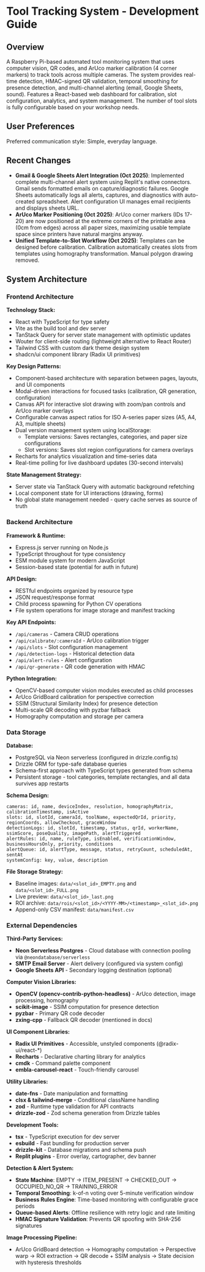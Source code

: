 # Tool Tracking System - Development Guide

## Overview

A Raspberry Pi-based automated tool monitoring system that uses computer vision, QR codes, and ArUco marker calibration (4 corner markers) to track tools across multiple cameras. The system provides real-time detection, HMAC-signed QR validation, temporal smoothing for presence detection, and multi-channel alerting (email, Google Sheets, sound). Features a React-based web dashboard for calibration, slot configuration, analytics, and system management. The number of tool slots is fully configurable based on your workshop needs.

## User Preferences

Preferred communication style: Simple, everyday language.

## Recent Changes

- **Gmail & Google Sheets Alert Integration (Oct 2025)**: Implemented complete multi-channel alert system using Replit's native connectors. Gmail sends formatted emails on capture/diagnostic failures. Google Sheets automatically logs all alerts, captures, and diagnostics with auto-created spreadsheet. Alert configuration UI manages email recipients and displays sheets URL.
- **ArUco Marker Positioning (Oct 2025)**: ArUco corner markers (IDs 17-20) are now positioned at the extreme corners of the printable area (0cm from edges) across all paper sizes, maximizing usable template space since printers have natural margins anyway.
- **Unified Template-to-Slot Workflow (Oct 2025)**: Templates can be designed before calibration. Calibration automatically creates slots from templates using homography transformation. Manual polygon drawing removed.

## System Architecture

### Frontend Architecture

**Technology Stack:**
- React with TypeScript for type safety
- Vite as the build tool and dev server
- TanStack Query for server state management with optimistic updates
- Wouter for client-side routing (lightweight alternative to React Router)
- Tailwind CSS with custom dark theme design system
- shadcn/ui component library (Radix UI primitives)

**Key Design Patterns:**
- Component-based architecture with separation between pages, layouts, and UI components
- Modal-driven interactions for focused tasks (calibration, QR generation, configuration)
- Canvas API for interactive slot drawing with zoom/pan controls and ArUco marker overlays
- Configurable canvas aspect ratios for ISO A-series paper sizes (A5, A4, A3, multiple sheets)
- Dual version management system using localStorage:
  - Template versions: Saves rectangles, categories, and paper size configurations
  - Slot versions: Saves slot region configurations for camera overlays
- Recharts for analytics visualization and time-series data
- Real-time polling for live dashboard updates (30-second intervals)

**State Management Strategy:**
- Server state via TanStack Query with automatic background refetching
- Local component state for UI interactions (drawing, forms)
- No global state management needed - query cache serves as source of truth

### Backend Architecture

**Framework & Runtime:**
- Express.js server running on Node.js
- TypeScript throughout for type consistency
- ESM module system for modern JavaScript
- Session-based state (potential for auth in future)

**API Design:**
- RESTful endpoints organized by resource type
- JSON request/response format
- Child process spawning for Python CV operations
- File system operations for image storage and manifest tracking

**Key API Endpoints:**
- `/api/cameras` - Camera CRUD operations
- `/api/calibrate/:cameraId` - ArUco calibration trigger
- `/api/slots` - Slot configuration management
- `/api/detection-logs` - Historical detection data
- `/api/alert-rules` - Alert configuration
- `/api/qr-generate` - QR code generation with HMAC

**Python Integration:**
- OpenCV-based computer vision modules executed as child processes
- ArUco GridBoard calibration for perspective correction
- SSIM (Structural Similarity Index) for presence detection
- Multi-scale QR decoding with pyzbar fallback
- Homography computation and storage per camera

### Data Storage

**Database:**
- PostgreSQL via Neon serverless (configured in drizzle.config.ts)
- Drizzle ORM for type-safe database queries
- Schema-first approach with TypeScript types generated from schema
- Persistent storage - tool categories, template rectangles, and all data survives app restarts

**Schema Design:**
```
cameras: id, name, deviceIndex, resolution, homographyMatrix, calibrationTimestamp, isActive
slots: id, slotId, cameraId, toolName, expectedQrId, priority, regionCoords, allowCheckout, graceWindow
detectionLogs: id, slotId, timestamp, status, qrId, workerName, ssimScore, poseQuality, imagePath, alertTriggered
alertRules: id, name, ruleType, isEnabled, verificationWindow, businessHoursOnly, priority, conditions
alertQueue: id, alertType, message, status, retryCount, scheduledAt, sentAt
systemConfig: key, value, description
```

**File Storage Strategy:**
- Baseline images: `data/<slot_id>_EMPTY.png` and `data/<slot_id>_FULL.png`
- Live preview: `data/<slot_id>_last.png`
- ROI archive: `data/rois/<slot_id>/<YYYY-MM>/<timestamp>_<slot_id>.png`
- Append-only CSV manifest: `data/manifest.csv`

### External Dependencies

**Third-Party Services:**
- **Neon Serverless Postgres** - Cloud database with connection pooling via `@neondatabase/serverless`
- **SMTP Email Server** - Alert delivery (configured via system config)
- **Google Sheets API** - Secondary logging destination (optional)

**Computer Vision Libraries:**
- **OpenCV (opencv-contrib-python-headless)** - ArUco detection, image processing, homography
- **scikit-image** - SSIM computation for presence detection
- **pyzbar** - Primary QR code decoder
- **zxing-cpp** - Fallback QR decoder (mentioned in docs)

**UI Component Libraries:**
- **Radix UI Primitives** - Accessible, unstyled components (@radix-ui/react-*)
- **Recharts** - Declarative charting library for analytics
- **cmdk** - Command palette component
- **embla-carousel-react** - Touch-friendly carousel

**Utility Libraries:**
- **date-fns** - Date manipulation and formatting
- **clsx & tailwind-merge** - Conditional className handling
- **zod** - Runtime type validation for API contracts
- **drizzle-zod** - Zod schema generation from Drizzle tables

**Development Tools:**
- **tsx** - TypeScript execution for dev server
- **esbuild** - Fast bundling for production server
- **drizzle-kit** - Database migrations and schema push
- **Replit plugins** - Error overlay, cartographer, dev banner

**Detection & Alert System:**
- **State Machine**: EMPTY → ITEM_PRESENT → CHECKED_OUT → OCCUPIED_NO_QR → TRAINING_ERROR
- **Temporal Smoothing**: k-of-n voting over 5-minute verification window
- **Business Rules Engine**: Time-based monitoring with configurable grace periods
- **Queue-based Alerts**: Offline resilience with retry logic and rate limiting
- **HMAC Signature Validation**: Prevents QR spoofing with SHA-256 signatures

**Image Processing Pipeline:**
- ArUco GridBoard detection → Homography computation → Perspective warp → ROI extraction → QR decode + SSIM analysis → State decision with hysteresis thresholds